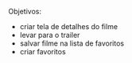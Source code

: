 Objetivos:
- criar tela de detalhes do filme
- levar para o trailer
- salvar filme na lista de favoritos
- criar favoritos